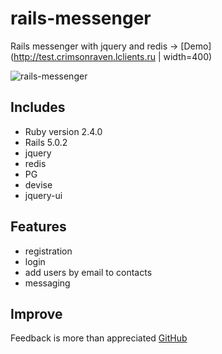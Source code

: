 # rails-messenger

Rails messenger with jquery and redis -> [Demo](http://test.crimsonraven.lclients.ru | width=400)

![rails-messenger](https://image.ibb.co/gvYb5m/rails_mess.png)

## Includes
* Ruby version 2.4.0
* Rails 5.0.2
* jquery
* redis
* PG
* devise
* jquery-ui

## Features
* registration
* login 
* add users by email to contacts
* messaging

## Improve
Feedback is more than appreciated [GitHub](https://github.com/fromtexas)


